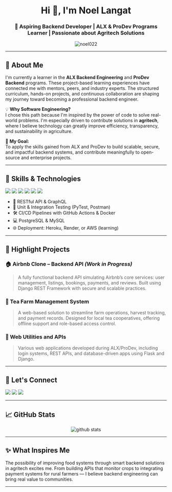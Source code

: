 <!-- GitHub Profile README -->

<h1 align="center">Hi 👋, I'm Noel Langat</h1>
<h3 align="center">🚀 Aspiring Backend Developer | ALX & ProDev Programs Learner | Passionate about Agritech Solutions</h3>

<p align="center">
  <img src="https://komarev.com/ghpvc/?username=noel022&label=Profile%20views&color=0e75b6&style=flat" alt="noel022" />
</p>

---

## 🌱 About Me

I'm currently a learner in the **ALX Backend Engineering** and **ProDev Backend** programs. These project-based learning experiences have connected me with mentors, peers, and industry experts. The structured curriculum, hands-on projects, and continuous collaboration are shaping my journey toward becoming a professional backend engineer.

💡 **Why Software Engineering?**  
I chose this path because I'm inspired by the power of code to solve real-world problems. I'm especially driven to contribute solutions in **agritech**, where I believe technology can greatly improve efficiency, transparency, and sustainability in agriculture.

🎯 **My Goal:**  
To apply the skills gained from ALX and ProDev to build scalable, secure, and impactful backend systems, and contribute meaningfully to open-source and enterprise projects.

---

## 🔧 Skills & Technologies

<p>
  <img src="https://img.shields.io/badge/Python-3776AB?style=for-the-badge&logo=python&logoColor=white"/>
  <img src="https://img.shields.io/badge/Django-092E20?style=for-the-badge&logo=django&logoColor=white"/>
  <img src="https://img.shields.io/badge/Flask-000000?style=for-the-badge&logo=flask&logoColor=white"/>
  <img src="https://img.shields.io/badge/PostgreSQL-336791?style=for-the-badge&logo=postgresql&logoColor=white"/>
  <img src="https://img.shields.io/badge/Docker-2496ED?style=for-the-badge&logo=docker&logoColor=white"/>
  <img src="https://img.shields.io/badge/GitHub_Actions-2088FF?style=for-the-badge&logo=github-actions&logoColor=white"/>
</p>

- 🔐 RESTful API & GraphQL
- 🧪 Unit & Integration Testing (PyTest, Postman)
- 🛠️ CI/CD Pipelines with GitHub Actions & Docker
- 💻 PostgreSQL & MySQL
- 🌐 Deployment: Heroku, Render, or AWS (learning)

---

## 📂 Highlight Projects

### 🏠 Airbnb Clone – Backend API *(Work in Progress)*
> A fully functional backend API simulating Airbnb’s core services: user management, listings, bookings, payments, and reviews. Built using Django REST Framework with secure and scalable practices.

### 🌱 Tea Farm Management System
> A web-based solution to streamline farm operations, harvest tracking, and payment records. Designed for local tea cooperatives, offering offline support and role-based access control.

### 🔗 Web Utilities and APIs
> Various web applications developed during ALX/ProDev, including login systems, REST APIs, and database-driven apps using Flask and Django.

---

## 🤝 Let's Connect

<p>
  <a href="https://www.linkedin.com/in/noel-langat/" target="_blank"><img src="https://img.shields.io/badge/LinkedIn-0077B5?style=for-the-badge&logo=linkedin&logoColor=white"/></a>
  <a href="mailto:noellangat28@gmail.com"><img src="https://img.shields.io/badge/Email-D14836?style=for-the-badge&logo=gmail&logoColor=white"/></a>
  <a href="https://noel022.pythonanywhere.com/" target="_blank"><img src="https://img.shields.io/badge/Portfolio-000000?style=for-the-badge&logo=vercel&logoColor=white"/></a>
</p>

---

## 📈 GitHub Stats

<p align="center">
  <img src="https://github-readme-stats.vercel.app/api?username=noel022&show_icons=true&theme=radical" alt="github stats"/>
</p>

---

## ✨ What Inspires Me

The possibility of improving food systems through smart backend solutions in agritech excites me. From building APIs that monitor crops to integrating payment systems for rural farmers — I believe backend engineering can bring real value to communities.

---
